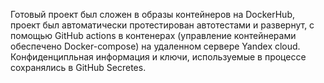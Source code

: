 Готовый проект был сложен в образы контейнеров на DockerHub, проект был автоматически протестирован автотестами и развернут, с помощью GitHub actions в контенерах (управление контейнерами обеспечено Docker-compose) на удаленном сервере Yandex cloud.
Конфиденципльная информация и ключи, используемые в процессе сохранялись в GitHub Secretes.
